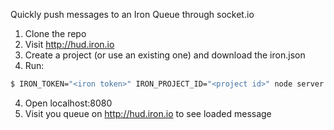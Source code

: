 Quickly push messages to an Iron Queue through socket.io

1. Clone the repo
2. Visit http://hud.iron.io
4. Create a project (or use an existing one) and download the iron.json
3. Run:
```sh
$ IRON_TOKEN="<iron token>" IRON_PROJECT_ID="<project id>" node server.js
```
4. Open localhost:8080
5. Visit you queue on http://hud.iron.io to see loaded message
